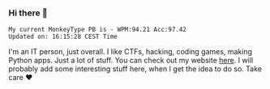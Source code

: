 ### Hi there 👋
<!-- PB START -->
```
My current MonkeyType PB is - WPM:94.21 Acc:97.42
Updated on: 16:15:28 CEST Time
```
<!-- PB END -->
I'm an IT person, just overall. I like CTFs, hacking, coding games, making Python apps. Just a lot of stuff.
You can check out my website [here](https://skill3472.github.io/).
I will probably add some interesting stuff here, when I get the idea to do so. Take care ❤️
